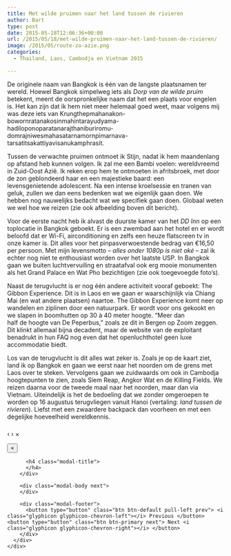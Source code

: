 ```yaml
---
title: Met wilde pruimen naar het land tussen de rivieren
author: Bart
type: post
date: 2015-05-18T12:06:36+00:00
url: /2015/05/18/met-wilde-pruimen-naar-het-land-tussen-de-rivieren/
image: /2015/05/route-zo-azie.png
categories:
  - Thailand, Laos, Cambodja en Vietnam 2015

---
```

De originele naam van Bangkok is één van de langste plaatsnamen ter wereld. Hoewel Bangkok simpelweg iets als _Dorp van de wilde pruim_ betekent, meent de oorspronkelijke naam dat het een plaats voor engelen is. Het kan zijn dat ik hem niet meer helemaal goed weet, maar volgens mij was deze iets van Krungthepmahanakon-bowornratanakosinmahintarayudyama-hadiloponoparatanarajthaniburiromu-domrajniwesmahasatarnamornpimarnava-tarsatitsakattiyavisanukamphrasit.

Tussen de verwachte pruimen ontmoet ik Stijn, nadat ik hem maandenlang op afstand heb kunnen volgen. Ik zal me een Bambi voelen: wereldvreemd in Zuid-Oost Azië. Ik reken erop hem te ontmoeten in afritsbroek, met door de zon geblondeerd haar en een majestieke baard: een levensgenietende adolescent. Na een intense kroelsessie en tranen van geluk, zullen we dan eens bedenken wat we eigenlijk gaan doen. We hebben nog nauwelijks bedacht wat we specifiek gaan doen. Globaal weten we wel hoe we reizen (zie ook afbeelding boven dit bericht).

Voor de eerste nacht heb ik alvast de duurste kamer van het _DD Inn_ op een toplocatie in Bangkok geboekt. Er is een zwembad aan het hotel en er wordt beloofd dat er Wi-Fi, airconditioning en zelfs een heuze flatscreen tv in onze kamer is. Dit alles voor het pinpasverwoestende bedrag van €16,50 per persoon. Met mijn levensmotto &#8211; _alles onder 1080p is niet oké_ &#8211; zal ik echter nog niet te enthousiast worden over het laatste USP. In Bangkok gaan we buiten luchtvervuiling en straatafval ook erg mooie monumenten als het Grand Palace en Wat Pho bezichtigen (zie ook toegevoegde foto&#8217;s).

Naast de terugvlucht is er nog één andere activiteit vooraf geboekt: The Gibbon Experience. Dit is in Laos en we gaan er waarschijnlijk via Chiang Mai (en wat andere plaatsen) naartoe. The Gibbon Experience komt neer op wandelen en ziplinen door een natuurpark. Er wordt voor ons gekookt en we slapen in boomhutten op 30 à 40 meter hoogte. &#8220;Meer dan half de hoogte van De Peperbus,&#8221; zoals ze dit in Bergen op Zoom zeggen. Dit klinkt allemaal bijna decadent, maar de website van de exploitant benadrukt in hun FAQ nog even dat het openluchthotel geen luxe accommodatie biedt.

Los van de terugvlucht is dit alles wat zeker is. Zoals je op de kaart ziet, land ik op Bangkok en gaan we eerst naar het noorden om de grens met Laos over te steken. Vervolgens gaan we zuidwaards om ook in Cambodja hoogtepunten te zien, zoals Siem Reap, Angkor Wat en de Killing Fields. We reizen daarna voor de tweede maal naar het noorden, maar dan via Vietnam. Uiteindelijk is het de bedoeling dat we zonder omgeroepen te worden op 16 augustus terugvliegen vanuit Hanoi (vertaling: _land tussen de rivieren_). Liefst met een zwaardere backpack dan voorheen en met een degelijke hoeveelheid wereldkennis.

<!-- Blueimp gallery -->

<div id="blueimp-gallery" class="blueimp-gallery blueimp-gallery-controls">
  <div class="slides">
  </div>
  
  <h3 class="title">
  </h3>
  
  <a class="prev">‹</a> <a class="next">›</a> <a class="close">×</a> <a class="play-pause"></a> 
  
  <ol class="indicator">
  </ol>
  
  <div class="modal fade">
    <div class="modal-dialog">
      <div class="modal-content">
        <div class="modal-header">
          <button type="button" class="close" aria-hidden="true">&times;</button> 
          
          <h4 class="modal-title">
          </h4>
        </div>
        
        <div class="modal-body next">
        </div>
        
        <div class="modal-footer">
          <button type="button" class="btn btn-default pull-left prev"> <i class="glyphicon glyphicon-chevron-left"></i> Previous </button> <button type="button" class="btn btn-primary next"> Next <i class="glyphicon glyphicon-chevron-right"></i> </button>
        </div>
      </div>
    </div>
  </div>
</div>